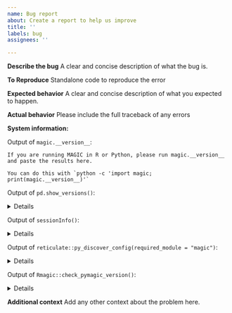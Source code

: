 ```yaml
---
name: Bug report
about: Create a report to help us improve
title: ''
labels: bug
assignees: ''

---
```


**Describe the bug**
A clear and concise description of what the bug is.

**To Reproduce**
Standalone code to reproduce the error

**Expected behavior**
A clear and concise description of what you expected to happen.

**Actual behavior**
Please include the full traceback of any errors

**System information:**

Output of `magic.__version__`:

```
If you are running MAGIC in R or Python, please run magic.__version__ and paste the results here.

You can do this with `python -c 'import magic; print(magic.__version__)'`
```

Output of `pd.show_versions()`:

<details>

```
If you are running MAGIC in R or Python, please run pd.show_versions() and paste the results here.

You can do this with `python -c 'import pandas as pd; pd.show_versions()'`
```

</details>

Output of `sessionInfo()`:

<details>

```
If you are running MAGIC in R, please run sessionInfo() and paste the results here.

You can do this with `R -e 'library(Rmagic); sessionInfo()'`
```

</details>

Output of `reticulate::py_discover_config(required_module = "magic")`:

<details>

```
If you are running MAGIC in R, please run `reticulate::py_discover_config(required_module = "magic")` and paste the results here.

You can do this with `R -e 'reticulate::py_discover_config(required_module = "magic")'`
```

</details>

Output of `Rmagic::check_pymagic_version()`:

<details>

```
If you are running MAGIC in R, please run `Rmagic::check_pymagic_version()` and paste the results here.

You can do this with `R -e 'Rmagic::check_pymagic_version()'`
```

</details>

**Additional context**
Add any other context about the problem here.
